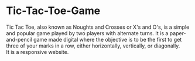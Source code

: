 # Tic-Tac-Toe-Game
Tic Tac Toe, also known as Noughts and Crosses or X's and O's, is a simple and popular game played by two players with alternate turns. It is a paper-and-pencil game made digital where the objective is to be the first to get three of your marks in a row, either horizontally, vertically, or diagonally.
<br/>
It is a responsive website.
